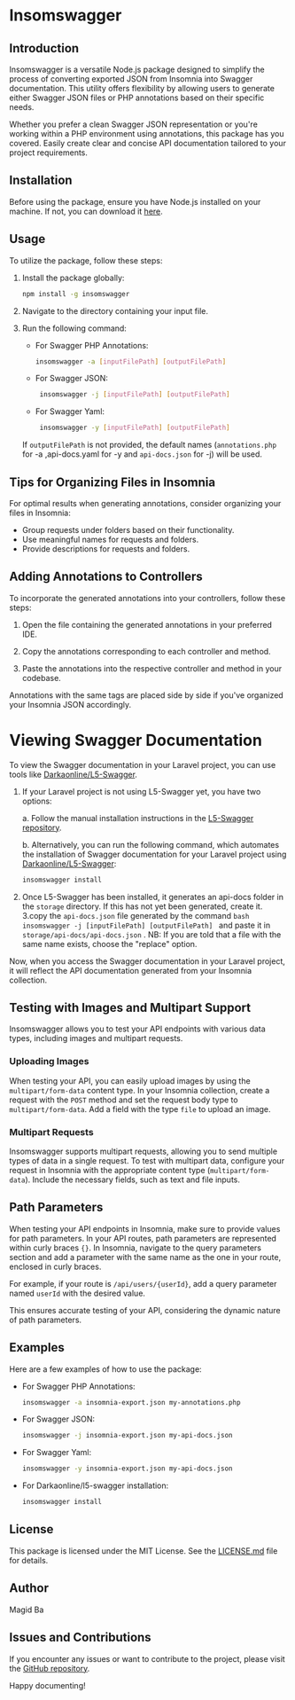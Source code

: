 # Insomswagger

## Introduction

Insomswagger is a versatile Node.js package designed to simplify the process of converting exported JSON from Insomnia into Swagger documentation. This utility offers flexibility by allowing users to generate either Swagger JSON files or PHP annotations based on their specific needs.

Whether you prefer a clean Swagger JSON representation or you're working within a PHP environment using annotations, this package has you covered. Easily create clear and concise API documentation tailored to your project requirements.

## Installation

Before using the package, ensure you have Node.js installed on your machine. If not, you can download it [here](https://nodejs.org/).

## Usage

To utilize the package, follow these steps:

1. Install the package globally:

   ```bash
   npm install -g insomswagger
   ```

2. Navigate to the directory containing your input file.

3. Run the following command:

   - For Swagger PHP Annotations:

     ```bash
     insomswagger -a [inputFilePath] [outputFilePath]
     ```

   - For Swagger JSON:
     ```bash
      insomswagger -j [inputFilePath] [outputFilePath]
     ```
   - For Swagger Yaml:
     ```bash
      insomswagger -y [inputFilePath] [outputFilePath]
     ```

   If `outputFilePath` is not provided, the default names (`annotations.php` for -a ,api-docs.yaml for -y and `api-docs.json` for -j) will be used.

## Tips for Organizing Files in Insomnia

For optimal results when generating annotations, consider organizing your files in Insomnia:

- Group requests under folders based on their functionality.
- Use meaningful names for requests and folders.
- Provide descriptions for requests and folders.

## Adding Annotations to Controllers

To incorporate the generated annotations into your controllers, follow these steps:

1. Open the file containing the generated annotations in your preferred IDE.

2. Copy the annotations corresponding to each controller and method.

3. Paste the annotations into the respective controller and method in your codebase.

Annotations with the same tags are placed side by side if you've organized your Insomnia JSON accordingly.

# Viewing Swagger Documentation

To view the Swagger documentation in your Laravel project, you can use tools like [Darkaonline/L5-Swagger](https://github.com/DarkaOnLine/L5-Swagger).

1. If your Laravel project is not using L5-Swagger yet, you have two options:

   a. Follow the manual installation instructions in the [L5-Swagger repository](https://github.com/DarkaOnLine/L5-Swagger).

   b. Alternatively, you can run the following command, which automates the installation of Swagger documentation for your Laravel project using [Darkaonline/L5-Swagger](https://github.com/DarkaOnLine/L5-Swagger):

   ```bash
   insomswagger install
   ```

2. Once L5-Swagger has been installed, it generates an api-docs folder in the `storage` directory. If this has not yet been generated, create it.
   3.copy the `api-docs.json` file generated by the command
   `bash
 insomswagger -j [inputFilePath] [outputFilePath]
`
   and paste it in `storage/api-docs/api-docs.json` .
   NB: If you are told that a file with the same name exists, choose the "replace" option.

Now, when you access the Swagger documentation in your Laravel project, it will reflect the API documentation generated from your Insomnia collection.

## Testing with Images and Multipart Support

Insomswagger allows you to test your API endpoints with various data types, including images and multipart requests.

### Uploading Images

When testing your API, you can easily upload images by using the `multipart/form-data` content type. In your Insomnia collection, create a request with the `POST` method and set the request body type to `multipart/form-data`. Add a field with the type `file` to upload an image.

### Multipart Requests

Insomswagger supports multipart requests, allowing you to send multiple types of data in a single request. To test with multipart data, configure your request in Insomnia with the appropriate content type (`multipart/form-data`). Include the necessary fields, such as text and file inputs.

## Path Parameters

When testing your API endpoints in Insomnia, make sure to provide values for path parameters. In your API routes, path parameters are represented within curly braces `{}`. In Insomnia, navigate to the query parameters section and add a parameter with the same name as the one in your route, enclosed in curly braces.

For example, if your route is `/api/users/{userId}`, add a query parameter named `userId` with the desired value.

This ensures accurate testing of your API, considering the dynamic nature of path parameters.

## Examples

Here are a few examples of how to use the package:

- For Swagger PHP Annotations:

  ```bash
  insomswagger -a insomnia-export.json my-annotations.php
  ```

- For Swagger JSON:
  ```bash
  insomswagger -j insomnia-export.json my-api-docs.json
  ```
- For Swagger Yaml:
  ```bash
  insomswagger -y insomnia-export.json my-api-docs.json
  ```
- For Darkaonline/l5-swagger installation:
  ```bash
  insomswagger install
  ```

## License

This package is licensed under the MIT License. See the [LICENSE.md](LICENSE.md) file for details.

## Author

Magid Ba

## Issues and Contributions

If you encounter any issues or want to contribute to the project, please visit the [GitHub repository](https://github.com/bamagid/insomnia-docs-swagger).

Happy documenting!

```

```
